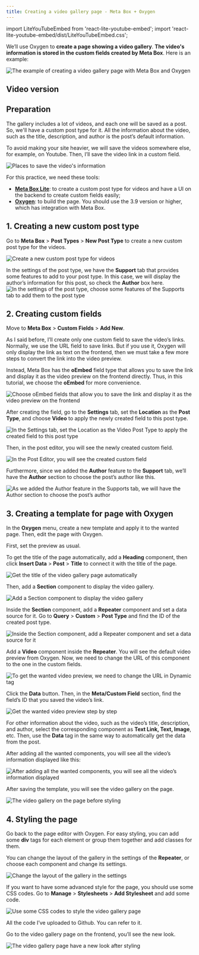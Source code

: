 ```yaml
---
title: Creating a video gallery page - Meta Box + Oxygen
---
```


import LiteYouTubeEmbed from 'react-lite-youtube-embed';
import 'react-lite-youtube-embed/dist/LiteYouTubeEmbed.css';

We’ll use Oxygen to **create a page showing a video gallery**. **The video's information is stored in the custom fields created by Meta Box**. Here is an example:

![The example of creating a video gallery page with Meta Box and Oxygen](https://i.imgur.com/xg6ygqB.png)

## Video version

<LiteYouTubeEmbed id='rs2kJI8NZYQ' />

## Preparation

The gallery includes a lot of videos, and each one will be saved as a post. So, we'll have a custom post type for it. All the information about the video, such as the title, description, and author is the post’s default information.

To avoid making your site heavier, we will save the videos somewhere else, for example, on Youtube. Then, I’ll save the video link in a custom field.

![Places to save the video's information](https://i.imgur.com/yBa2unw.png)

For this practice, we need these tools:

* **[Meta Box Lite](https://metabox.io/lite/)**: to create a custom post type for videos and have a UI on the backend to create custom fields easily;
* **[Oxygen](https://oxygenbuilder.com/)**: to build the page. You should use the 3.9 version or higher, which has integration with Meta Box.

## 1. Creating a new custom post type

Go to **Meta Box** > **Post Types** > **New Post Type** to create a new custom post type for the videos.

![Create a new custom post type for videos](https://i.imgur.com/Ddma0xi.png)

In the settings of the post type, we have the **Support** tab that provides some features to add to your post type. In this case, we will display the author’s information for this post, so check the **Author** box here.
![In the settings of the post type, choose some features of the Supports tab to add them to the post type](https://i.imgur.com/qSceLhJ.png)

## 2. Creating custom fields

Move to **Meta Box** > **Custom Fields** > **Add New**.

As I said before, I’ll create only one custom field to save the video’s links. Normally, we use the URL field to save links. But if you use it, Oxygen will only display the link as text on the frontend, then we must take a few more steps to convert the link into the video preview.

Instead, Meta Box has the **oEmbed** field type that allows you to save the link and display it as the video preview on the frontend directly. Thus, in this tutorial, we choose the **oEmbed** for more convenience.

![Choose oEmbed fields that allow you to save the link and display it as the video preview on the frontend](https://i.imgur.com/3Q52CkV.png)

After creating the field, go to the **Settings** tab, set the **Location** as the **Post Type**, and choose **Video** to apply the newly created field to this post type.

![In the Settings tab, set the Location as the Video Post Type to apply the created field to this post type](https://i.imgur.com/yh6aob5.png)

Then, in the post editor, you will see the newly created custom field.

![In the Post Editor, you will see the created custom field](https://i.imgur.com/FM7J0e6.png)

Furthermore, since we added the **Author** feature to the **Support** tab, we’ll have the **Author** section to choose the post’s author like this.

![As we added the Author feature in the Supports tab, we will have the Author section to choose the post’s author](https://i.imgur.com/UkjEHH1.png)

## 3. Creating a template for page with Oxygen

In the **Oxygen** menu, create a new template and apply it to the wanted page. Then, edit the page with Oxygen.

First, set the preview as usual.

To get the title of the page automatically, add a **Heading** component, then click **Insert Data** > **Post** > **Title** to connect it with the title of the page.

![Get the title of the video gallery page automatically](https://i.imgur.com/gR1Xwe8.gif)

Then, add a **Section** component to display the video gallery.

![Add a Section component to display the video gallery](https://i.imgur.com/ajscNU2.png)

Inside the **Section** component, add a **Repeater** component and set a data source for it. Go to **Query** > **Custom** > **Post Type** and find the ID of the created post type.

![Inside the Section component, add a Repeater component and set a data source for it](https://i.imgur.com/MVf3BNJ.gif)

Add a **Video** component inside the **Repeater**. You will see the default video preview from Oxygen. Now, we need to change the URL of this component to the one in the custom fields.

![To get the wanted video preview, we need to change the URL in Dynamic tag](https://i.imgur.com/7rgAiUf.png)

Click the **Data** button. Then, in the **Meta/Custom Field** section, find the field’s ID that you saved the video’s link.

![Get the wanted video preview step by step](https://i.imgur.com/8SXcNPn.gif)

For other information about the video, such as the video’s title, description, and author, select the corresponding component as **Text Link, Text, Image**, etc. Then, use the **Data** tag in the same way to automatically get the data from the post.

After adding all the wanted components, you will see all the video’s information displayed like this:

![After adding all the wanted components, you will see all the video’s information displayed](https://i.imgur.com/cZ453jD.png)

After saving the template, you will see the video gallery on the page.

![The video gallery on the page before styling](https://i.imgur.com/5py7iGN.png)

## 4. Styling the page

Go back to the page editor with Oxygen. For easy styling, you can add some **div** tags for each element or group them together and add classes for them.

You can change the layout of the gallery in the settings of the **Repeater**, or choose each component and change its settings.

![Change the layout of the gallery in the settings](https://i.imgur.com/9a01tAh.png)

If you want to have some advanced style for the page, you should use some CSS codes. Go to **Manage** > **Stylesheets** > **Add Stylesheet** and add some code.

![Use some CSS codes to style the video gallery page](https://i.imgur.com/9cX1mYv.png)

All the code I’ve uploaded to Github. You can refer to it.

Go to the video gallery page on the frontend, you’ll see the new look.

![The video gallery page have a new look after styling](https://i.imgur.com/xg6ygqB.png)

